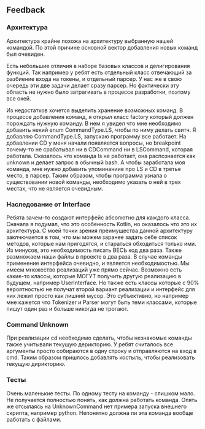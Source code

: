 ## Feedback

### Архитектура

Архитектура крайне похожа на архитектуру выбранную нашей командой. 
По этой причине основной вектор добавления новых команд был очевиден.

Есть небольшие отличия в наборе базовых классов и делигирования функций.
Так например у ребят есть отдельный класс отвечающий за разбиение входа на токены, и отдельный парсер.
У нас же в свою очередь эти две задачи делает сразу парсер. 
Но фактически эту область не нужно было затрагивать в процессе разработки, поэтому все окей.

Из недостатков хочется выделить хранение возможных команд.
В процессе добавления команд, я открыл класс factory который должен порождать нужную команду.
В нем я увидел что мне необходимо добавить некий enum CommandType.LS, чтобы по ниму делать свитч.
Я добавляю CommandType.LS, запускаю программу все работает. На добавлении CD у меня начали появляется вопросы,
но breakpoint почему-то не срабатывал ни в CDCommand ни в LSCommand, которая работала. 
Оказалось что команда ls не работает, она распознается как unknown и делает запрос в обычный bash.
А чтобы заработала моя команда, мне нужно добавить упоминаниие про LS и CD в третье место, в парсер.
Таким образом, чтобы программа узнала о существовании новой команды, необходимо указать о ней в трех местах, что не является очевидным.

### Наследование от Interface

Ребята зачем-то создают интерфейс абсолютно для каждого класса. Сначала я подумал, что это особенность Kotlin, но оказалось что это их архитектура.
С моей точки зрения преимущества данной архитектуру заклчючается в том, что мы можем заранее задать себе список методов, которые нам пригодятся, и стараться обходиться только ими.
Из минусов, это необходимость писать ВЕСЬ код два раза. Также размножаем наши файлы в проекте в два раза. 
В случае команды применение интерфейса очевидно, и является необходимостью. Мы имеем множество реализаций уже прямо сейчас.
Возможно есть какие-то классы, которые МОГУТ получить другую реализацию в будущем, например UserInterface.
Но также есть классы которые с 90% вероятностью не получат второй вариант реализации и интерфейс для них лежит просто как лишний мусор.
Это субъективно, но например мне кажется что Tokenizer и Parser могут быть теми классами, которые пишут один раз и больше никогда не трогают.


### Command Unknown

При реализации cd необходимо сделать, чтобы незнакомые команды также учитывали текущую дерикторию. 
У ребят считалось все аргументы просто собираются в одну строку и отправляются на вход в cmd. 
Таким образом пришлось добавлять костыль, чтобы реализовать текущую дирикторию. 

### Тесты

Очень маленькие тесты. По одному тесту на команду - слишком мало. Не получается полностью понять, как должна работать команда.
Опять же отсылаясь на UnknownCommand нет примера запуска внешнего скрипта, например python. Непонятно должна ли эта команда вообще работать с файлами.